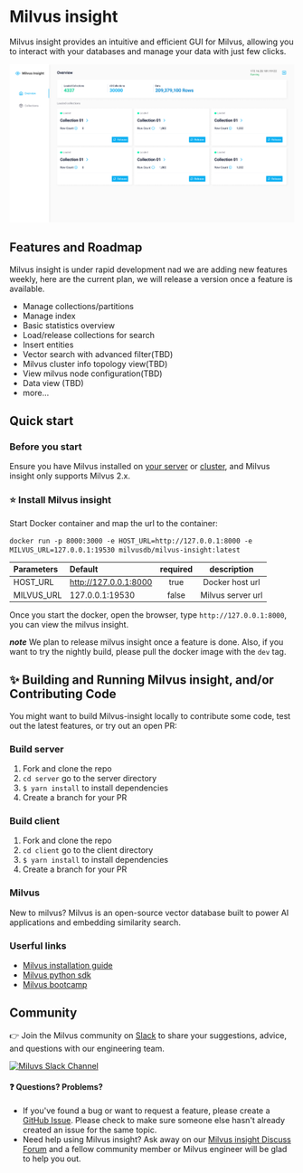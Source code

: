 # Milvus insight

Milvus insight provides an intuitive and efficient GUI for Milvus, allowing you to interact with your databases and manage your data with just few clicks.

<img src="./.github/images/screenshot.png" alt="Miluvs insight" />

## Features and Roadmap
Milvus insight is under rapid development nad we are adding new features weekly, here are the current plan, we will release a version once a feature is available.
- Manage collections/partitions
- Manage index
- Basic statistics overview
- Load/release collections for search
- Insert entities
- Vector search with advanced filter(TBD)
- Milvus cluster info topology view(TBD)
- View milvus node configuration(TBD)
- Data view (TBD)
- more...

## Quick start

### Before you start

Ensure you have Milvus installed on [your server](https://milvus.io/docs/install_standalone-docker.md) or [cluster](https://milvus.io/docs/install_cluster-docker.md), and Milvus insight only supports Milvus 2.x.

### ⭐️ Install Milvus insight

Start Docker container and map the url to the container:

```code
docker run -p 8000:3000 -e HOST_URL=http://127.0.0.1:8000 -e MILVUS_URL=127.0.0.1:19530 milvusdb/milvus-insight:latest
```

| Parameters | Default               | required |    description    |
| :--------- | :-------------------- | :------: | :---------------: |
| HOST_URL   | http://127.0.0.1:8000 |   true   |  Docker host url  |
| MILVUS_URL | 127.0.0.1:19530       |  false   | Milvus server url |

Once you start the docker, open the browser, type `http://127.0.0.1:8000`, you can view the milvus insight.

***note*** We plan to release milvus insight once a feature is done. Also, if you want to try the nightly build, please pull the docker image with the `dev` tag.

## ✨ Building and Running Milvus insight, and/or Contributing Code

You might want to build Milvus-insight locally to contribute some code, test out the latest features, or try
out an open PR:

### Build server

1. Fork and clone the repo
2. `cd server` go to the server directory
3. `$ yarn install` to install dependencies
4. Create a branch for your PR

### Build client

1. Fork and clone the repo
2. `cd client` go to the client directory
3. `$ yarn install` to install dependencies
4. Create a branch for your PR

### Milvus

New to milvus? Milvus is an open-source vector database built to power AI applications and embedding similarity search.

### Userful links

- [Milvus installation guide](https://milvus.io/docs/v2.0.0/install_standalone-docker.md)
- [Milvus python sdk](https://milvus.io/docs/v2.0.0/explore_pymilvus.md)
- [Milvus bootcamp](https://milvus.io/bootcamp)

## Community

👉 Join the Milvus community on [Slack](https://join.slack.com/t/milvusio/shared_invite/zt-e0u4qu3k-bI2GDNys3ZqX1YCJ9OM~GQ) to share your suggestions, advice, and questions with our engineering team.

<a href="https://join.slack.com/t/milvusio/shared_invite/zt-e0u4qu3k-bI2GDNys3ZqX1YCJ9OM~GQ">
    <img src="https://zillizstorage.blob.core.windows.net/zilliz-assets/zilliz-assets/assets/readme_slack_4a07c4c92f.png" alt="Miluvs Slack Channel"  height="150" width="500">
</a>

#### ❓ Questions? Problems?

- If you've found a bug or want to request a feature, please create a [GitHub Issue](https://github.com/milvus-io/milvus-insight/issues/new/choose).
  Please check to make sure someone else hasn't already created an issue for the same topic.
- Need help using Milvus insight? Ask away on our [Milvus insight Discuss Forum](https://github.com/milvus-io/milvus-insight/discussions) and a fellow community member or
  Milvus engineer will be glad to help you out.

[milvus-doc]: https://milvus.io/docs/home
[nestjs]: https://docs.nestjs.com/
